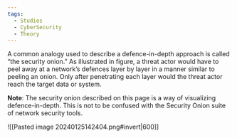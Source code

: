 ```yaml
---
tags:
  - Studies
  - CyberSecurity
  - Theory
---
```


A common analogy used to describe a defence-in-depth approach is called “the security onion.” As illustrated in figure, a threat actor would have to peel away at a network’s defences layer by layer in a manner similar to peeling an onion. Only after penetrating each layer would the threat actor reach the target data or system.

**Note**: The security onion described on this page is a way of visualizing defence-in-depth. This is not to be confused with the Security Onion suite of network security tools.

![[Pasted image 20240125142404.png#invert|600]]